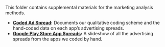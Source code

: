 This folder contains supplemental materials for the marketing analysis methods.  

- **[Coded Ad Spread](ad_spreads_qual_coding_df.csv):** Documents our qualitative coding scheme and the hand-coded data on each app’s advertising spreads.  
- **[Google Play Store App Spreads](Google%20Play%20Store%20Dating%20App%20Ad%20Spreads%20(March%202025).pdf):** A slideshow of all the advertising spreads from the apps we coded by hand.  
